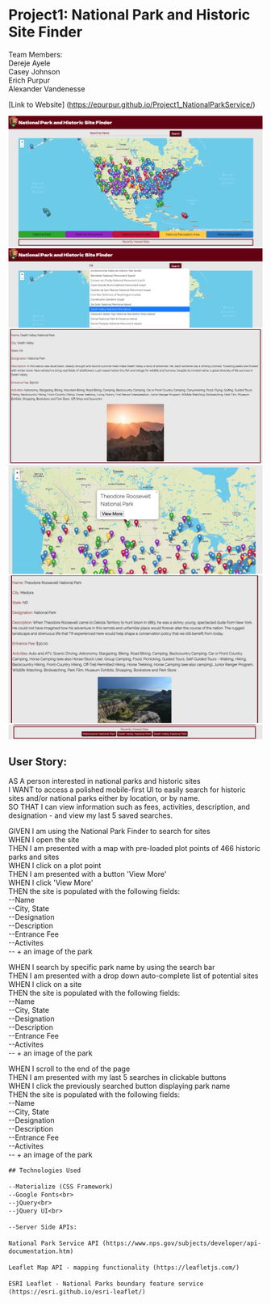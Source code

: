 # Project1: National Park and Historic Site Finder #

Team Members:<br>
Dereje Ayele<br>
Casey Johnson<br>
Erich Purpur<br>
Alexander Vandenesse<br>



[Link to Website] (https://epurpur.github.io/Project1_NationalParkService/)

**![Screenshot of Website](./assets/images/NPS_Page_Load.png)**<br>
**![Screenshot of Website](./assets/images/NPS_Search_AutoComplete.png)**<br>
**![Screenshot of Website](./assets/images/NPS_Site_Info_Card.png)**<br>
**![Screenshot of Website](./assets/images/NPS_Map_View_More.png)**<br>
**![Screenshot of Website](./assets/images/NPS_MVM_Card.png)**<br>
**![Screenshot of Website](./assets/images/NPS_Recently_Viewed.png)**<br>

## User Story: 

AS A person interested in national parks and historic sites<br>
I WANT to access a polished mobile-first UI to easily search for historic sites and/or national parks either by location, or by name.<br>
SO THAT I can view information such as fees, activities, description, and designation - and view my last 5 saved searches.<br>

GIVEN I am using the National Park Finder to search for sites<br>
WHEN I open the site<br>
THEN I am presented with a map with pre-loaded plot points of 466 historic parks and sites<br>
WHEN I click on a plot point<br>
THEN I am presented with a button 'View More'<br>
WHEN I click 'View More'<br> 
THEN the site is populated with the following fields:<br>
    --Name<br>
    --City, State<br>
    --Designation<br>
    --Description<br>
    --Entrance Fee<br>
    --Activites<br>
    -- + an image of the park

WHEN I search by specific park name by using the search bar<br>
THEN I am presented with a drop down auto-complete list of potential sites<br>
WHEN I click on a site<br>
THEN the site is populated with the following fields:<br>
    --Name<br>
    --City, State<br>
    --Designation<br>
    --Description<br>
    --Entrance Fee<br>
    --Activites<br>
    -- + an image of the park

WHEN I scroll to the end of the page<br>
THEN I am presented with my last 5 searches in clickable buttons<br>
WHEN I click the previously searched button displaying park name<br>
THEN the site is populated with the following fields:<br>
    --Name<br>
    --City, State<br>
    --Designation<br>
    --Description<br>
    --Entrance Fee<br>
    --Activites<br>
    -- + an image of the park
    
    ## Technologies Used
    
    --Materialize (CSS Framework)
    --Google Fonts<br>
    --jQuery<br>
    --jQuery UI<br>
    
    --Server Side APIs:
    
    National Park Service API (https://www.nps.gov/subjects/developer/api-documentation.htm)
    
    Leaflet Map API - mapping functionality (https://leafletjs.com/)
    
    ESRI Leaflet - National Parks boundary feature service (https://esri.github.io/esri-leaflet/)

